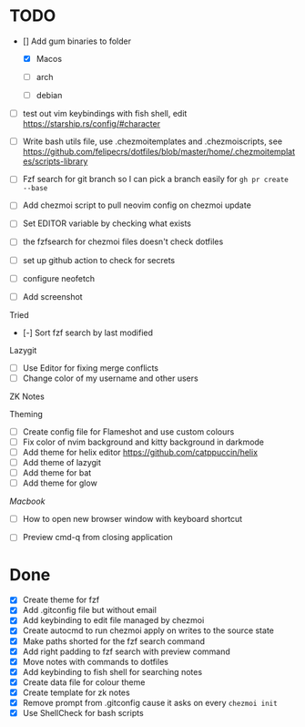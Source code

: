 
# TODO
- [] Add gum binaries to folder 
  - [X] Macos
  - [ ] arch
  - [ ] debian


- [ ] test out vim keybindings with fish shell, edit https://starship.rs/config/#character
- [ ] Write bash utils file, use .chezmoitemplates and .chezmoiscripts, see https://github.com/felipecrs/dotfiles/blob/master/home/.chezmoitemplates/scripts-library
- [ ] Fzf search for git branch so I can pick a branch easily for `gh pr create --base`
- [ ] Add chezmoi script to pull neovim config on chezmoi update
- [ ] Set EDITOR variable by checking what exists
- [ ] the fzfsearch for chezmoi files doesn't check dotfiles

- [ ] set up github action to check for secrets
- [ ] configure neofetch 
- [ ] Add screenshot 

Tried
- [-] Sort fzf search by last modified

Lazygit
  - [ ] Use Editor for fixing merge conflicts
  - [ ] Change color of my username and other users

ZK Notes

Theming
- [ ] Create config file for Flameshot and use custom colours
- [ ] Fix color of nvim background and kitty background in darkmode
- [ ] Add theme for helix editor https://github.com/catppuccin/helix
- [ ] Add theme of lazygit
- [ ] Add theme for bat
- [ ] Add theme for glow

*Macbook*
- [ ] How to open new browser window with keyboard shortcut
- [ ] Preview cmd-q from closing application




# Done
- [X] Create theme for fzf
- [X] Add .gitconfig file but without email 
- [X] Add keybinding to edit file managed by chezmoi
- [X] Create autocmd to run chezmoi apply on writes to the source state
- [X] Make paths shorted for the fzf search command
- [X] Add right padding to fzf search with preview command
- [X] Move notes with commands to dotfiles
- [X] Add keybinding to fish shell for searching notes
- [X] Create data file for colour theme
- [X] Create template for zk notes
- [X] Remove prompt from .gitconfig cause it asks on every `chezmoi init`
- [X] Use ShellCheck for bash scripts
